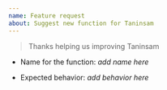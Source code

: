 ```yaml
---
name: Feature request
about: Suggest new function for Taninsam
---
```


> Thanks helping us improving Taninsam

- Name for the function: _add name here_

- Expected behavior: _add behavior here_
